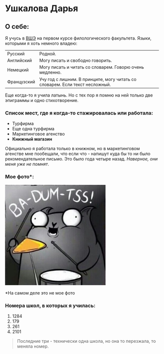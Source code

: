 # Ушкалова Дарья
## О себе:
Я учусь в [ВШЭ](http://hse.ru/ "Сайт Высшей Школы Экономики") на первом курсе филологического факультета. Языки, которыми я хоть немного владею:
<table>
  <tr>
  <td>Русский</td> <td>Родной.</td>
  </tr>
  <tr>
  <tr>
  <td>Английский</td> <td>Могу писать и свободно говорить.</td>
  </tr>
  <tr>
  <td>Немецкий</td> <td>Могу писать и читать со словарем. Говорю очень медленно.</td>
  </tr>
  <tr>
  <td>Французский</td> <td>Учу год с лишним. В принципе, могу читать со словарем. Если текст несложный.</td>
  </tr>
 </table>
 
 Еще когда-то я учила латынь. Но с тех пор я помню на ней только две эпиграммы и одно стихотворение.
 
 ### Список мест, где я когда-то стажировалась или работала:
 + Турфирма
 + Еще одна турфирма
 + Маркетинговое агенство
 + **Книжный магазин**
 
 Официально я работала только в книжном, но в маркетинговом агенстве мне пообещали, что если что - напишут куда бы то ни было рекомендательное письмо. Это было года четыре назад. *Наверное, они меня уже не помнят*.
 
 ### Мое фото\*:
 ![Правда не мое](https://github.com/ushkalovadaria/hw1/blob/master/999.jpg?raw=true)
 
 \*На самом деле это не мое фото
 
 ### Номера школ, в которых я училась:
 1. 1284
 2. 179
 3. 261
 4. 2101
 
> Последние три - технически одна школа, но она то перезжала, то меняла номер.
 
 
